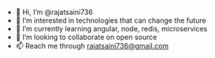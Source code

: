 - 👋 Hi, I’m @rajatsaini736
- 👀 I’m interested in technologies that can change the future
- 🌱 I’m currently learning angular, node, redis, microservices
- 💞️ I’m looking to collaborate on open source
- 📫 Reach me through rajatsaini736@gmail.com

<!---
rajatsaini736/rajatsaini736 is a ✨ special ✨ repository because its `README.md` (this file) appears on your GitHub profile.
You can click the Preview link to take a look at your changes.
--->
